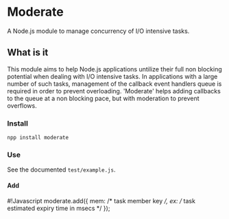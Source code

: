 # Moderate

A Node.js module to manage concurrency of I/O intensive tasks.

## What is it

This module aims to help Node.js applications untilize their full non blocking
potential when dealing with I/O intensive tasks. 
In applications with a large number of such tasks, management of the callback
event handlers queue is required in order to prevent overloading.
'Moderate' helps adding callbacks to the queue at a non blocking pace, but with
moderation to prevent overflows.

### Install

`npp install moderate`

### Use

See the documented `test/example.js`.

#### Add

  #!Javascript
  moderate.add({
    mem: /* task member key */,
    ex: /* task estimated expiry time in msecs */
  });

